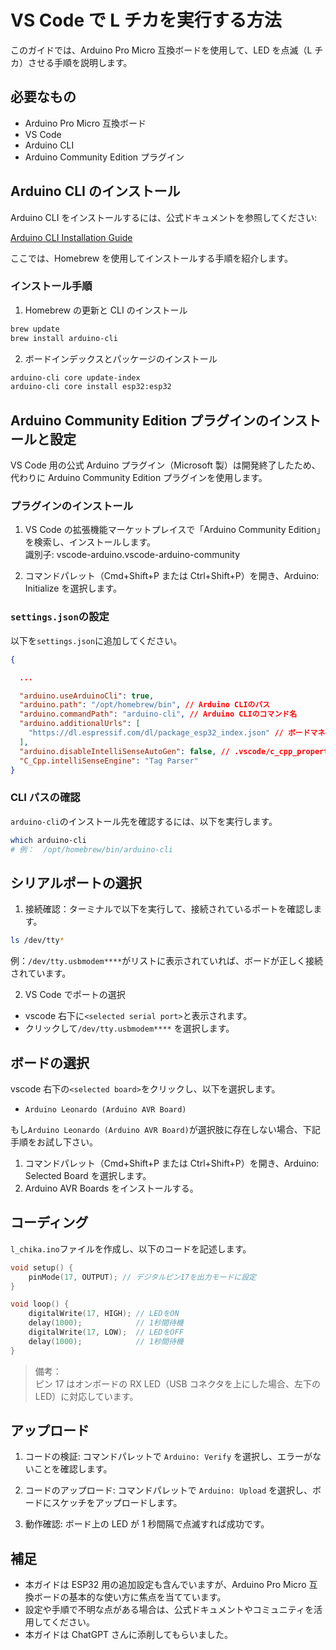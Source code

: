 # VS Code で L チカを実行する方法

このガイドでは、Arduino Pro Micro 互換ボードを使用して、LED を点滅（L チカ）させる手順を説明します。

## 必要なもの

- Arduino Pro Micro 互換ボード
- VS Code
- Arduino CLI
- Arduino Community Edition プラグイン

## Arduino CLI のインストール

Arduino CLI をインストールするには、公式ドキュメントを参照してください:

[Arduino CLI Installation Guide](https://arduino.github.io/arduino-cli/0.35/installation/)

ここでは、Homebrew を使用してインストールする手順を紹介します。

### インストール手順

1. Homebrew の更新と CLI のインストール

```bash
brew update
brew install arduino-cli
```

2. ボードインデックスとパッケージのインストール

```bash
arduino-cli core update-index
arduino-cli core install esp32:esp32
```

## Arduino Community Edition プラグインのインストールと設定

VS Code 用の公式 Arduino プラグイン（Microsoft 製）は開発終了したため、代わりに Arduino Community Edition プラグインを使用します。

### プラグインのインストール

1. VS Code の拡張機能マーケットプレイスで「Arduino Community Edition」を検索し、インストールします。  
   識別子: vscode-arduino.vscode-arduino-community

2. コマンドパレット（Cmd+Shift+P または Ctrl+Shift+P）を開き、Arduino: Initialize を選択します。

### `settings.json`の設定

以下を`settings.json`に追加してください。

```json
{

  ...

  "arduino.useArduinoCli": true,
  "arduino.path": "/opt/homebrew/bin", // Arduino CLIのパス
  "arduino.commandPath": "arduino-cli", // Arduino CLIのコマンド名
  "arduino.additionalUrls": [
    "https://dl.espressif.com/dl/package_esp32_index.json" // ボードマネージャの URL
  ],
  "arduino.disableIntelliSenseAutoGen": false, // .vscode/c_cpp_properties.json ファイルが自動生成されないようにする
  "C_Cpp.intelliSenseEngine": "Tag Parser"
}
```

### CLI パスの確認

`arduino-cli`のインストール先を確認するには、以下を実行します。

```bash
which arduino-cli
# 例：  /opt/homebrew/bin/arduino-cli
```

## シリアルポートの選択

1. 接続確認：ターミナルで以下を実行して、接続されているポートを確認します。

```bash
ls /dev/tty*
```

例：`/dev/tty.usbmodem****`がリストに表示されていれば、ボードが正しく接続されています。

2. VS Code でポートの選択

- vscode 右下に`<selected serial port>`と表示されます。
- クリックして`/dev/tty.usbmodem****` を選択します。

## ボードの選択

vscode 右下の`<selected board>`をクリックし、以下を選択します。

- `Arduino Leonardo (Arduino AVR Board)`

もし`Arduino Leonardo (Arduino AVR Board)`が選択肢に存在しない場合、下記手順をお試し下さい。

1. コマンドパレット（Cmd+Shift+P または Ctrl+Shift+P）を開き、Arduino: Selected Board を選択します。
2. Arduino AVR Boards をインストールする。

## コーディング

`l_chika.ino`ファイルを作成し、以下のコードを記述します。

```ino
void setup() {
    pinMode(17, OUTPUT); // デジタルピン17を出力モードに設定
}

void loop() {
    digitalWrite(17, HIGH); // LEDをON
    delay(1000);            // 1秒間待機
    digitalWrite(17, LOW);  // LEDをOFF
    delay(1000);            // 1秒間待機
}
```

> 備考：  
> ピン 17 はオンボードの RX LED（USB コネクタを上にした場合、左下の LED）に対応しています。

## アップロード

1. コードの検証: コマンドパレットで `Arduino: Verify` を選択し、エラーがないことを確認します。

2. コードのアップロード: コマンドパレットで `Arduino: Upload` を選択し、ボードにスケッチをアップロードします。

3. 動作確認: ボード上の LED が 1 秒間隔で点滅すれば成功です。

## 補足

- 本ガイドは ESP32 用の追加設定も含んでいますが、Arduino Pro Micro 互換ボードの基本的な使い方に焦点を当てています。
- 設定や手順で不明な点がある場合は、公式ドキュメントやコミュニティを活用してください。
- 本ガイドは ChatGPT さんに添削してもらいました。
